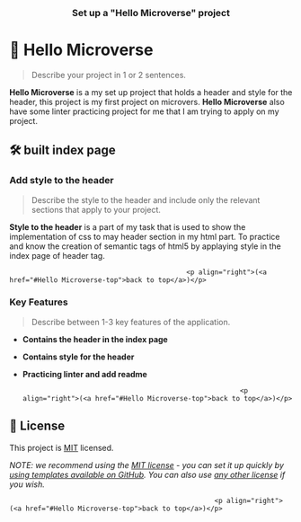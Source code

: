 <a name="Hello Microverse-top"></a>

<div align="center">
  <br/>

  <h3><b>Set up a "Hello Microverse" project</b></h3>

</div>

<!-- PROJECT DESCRIPTION -->

# 📖 Hello Microverse <a name="about-project"></a>

> Describe your project in 1 or 2 sentences.

**Hello Microverse** is a my set up project that holds a header  and style for the header, this project is my first project on microvers.
**Hello Microverse** also have some linter practicing project for me that I am trying to apply on my project.

## 🛠 built index page <a name="built index page"></a>

### Add style to the header <a name="Add style to the header"></a>
>
> Describe the style to the header and include only the relevant sections that apply to your project.
>
   **Style to the header** is a part of my task that is used to show the implementation of css to may header section in my html part.
    To practice and know the creation of semantic tags of html5 by applaying style in the index page of header tag.

                                                <p align="right">(<a href="#Hello Microverse-top">back to top</a>)</p>
<!-- Features -->

### Key Features <a name="key-features"></a>

> Describe between 1-3 key features of the application.

- **Contains the header in the index page**
- **Contains style for the header**
- **Practicing linter and add readme**

                                                            <p align="right">(<a href="#Hello Microverse-top">back to top</a>)</p>

<!-- LICENSE -->

## 📝 License <a name="license"></a>

This project is [MIT](./LICENSE) licensed.

_NOTE: we recommend using the [MIT license](https://choosealicense.com/licenses/mit/) - you can set it up quickly by [using templates available on GitHub](https://docs.github.com/en/communities/setting-up-your-project-for-healthy-contributions/adding-a-license-to-a-repository). You can also use [any other license](https://choosealicense.com/licenses/) if you wish._

                                                       <p align="right">(<a href="#Hello Microverse-top">back to top</a>)</p>

